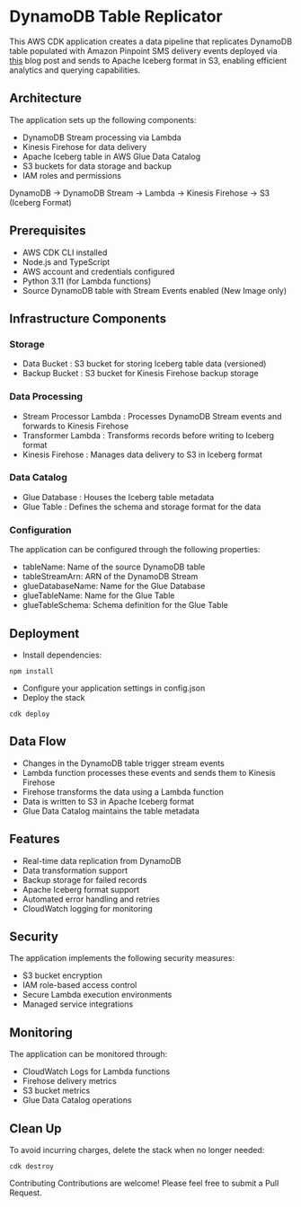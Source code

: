 # DynamoDB Table Replicator

This AWS CDK application creates a data pipeline that replicates DynamoDB table populated with Amazon Pinpoint SMS delivery events deployed via [this](https://aws.amazon.com/blogs/messaging-and-targeting/message-delivery-status-tracking-with-amazon-pinpoint/) blog post and sends to Apache Iceberg format in S3, enabling efficient analytics and querying capabilities.

## Architecture

The application sets up the following components:

- DynamoDB Stream processing via Lambda
- Kinesis Firehose for data delivery
- Apache Iceberg table in AWS Glue Data Catalog
- S3 buckets for data storage and backup
- IAM roles and permissions

DynamoDB -> DynamoDB Stream -> Lambda -> Kinesis Firehose -> S3 (Iceberg Format)

## Prerequisites
- AWS CDK CLI installed
- Node.js and TypeScript
- AWS account and credentials configured
- Python 3.11 (for Lambda functions)
- Source DynamoDB table with Stream Events enabled (New Image only)

## Infrastructure Components
### Storage
- Data Bucket : S3 bucket for storing Iceberg table data (versioned)
- Backup Bucket : S3 bucket for Kinesis Firehose backup storage

### Data Processing
- Stream Processor Lambda : Processes DynamoDB Stream events and forwards to Kinesis Firehose
- Transformer Lambda : Transforms records before writing to Iceberg format
- Kinesis Firehose : Manages data delivery to S3 in Iceberg format

### Data Catalog
- Glue Database : Houses the Iceberg table metadata
- Glue Table : Defines the schema and storage format for the data

### Configuration
The application can be configured through the following properties:

- tableName: Name of the source DynamoDB table
- tableStreamArn: ARN of the DynamoDB Stream
- glueDatabaseName: Name for the Glue Database
- glueTableName: Name for the Glue Table
- glueTableSchema: Schema definition for the Glue Table

## Deployment
- Install dependencies:
```
npm install
```
- Configure your application settings in config.json
- Deploy the stack
```
cdk deploy
```

## Data Flow
- Changes in the DynamoDB table trigger stream events
- Lambda function processes these events and sends them to Kinesis Firehose
- Firehose transforms the data using a Lambda function
- Data is written to S3 in Apache Iceberg format
- Glue Data Catalog maintains the table metadata

## Features
- Real-time data replication from DynamoDB
- Data transformation support
- Backup storage for failed records
- Apache Iceberg format support
- Automated error handling and retries
- CloudWatch logging for monitoring

## Security
The application implements the following security measures:
- S3 bucket encryption
- IAM role-based access control
- Secure Lambda execution environments
- Managed service integrations

## Monitoring
The application can be monitored through:

- CloudWatch Logs for Lambda functions
- Firehose delivery metrics
- S3 bucket metrics
- Glue Data Catalog operations

## Clean Up
To avoid incurring charges, delete the stack when no longer needed:
```
cdk destroy
```
Contributing
Contributions are welcome! Please feel free to submit a Pull Request.

